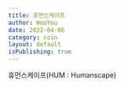 ```yaml
---
title: 휴먼스케이프
author: WooYou
date: 2022-04-06
category: coin
layout: default
isPublishing: true
---
```

휴먼스케이프(HUM : Humanscape)